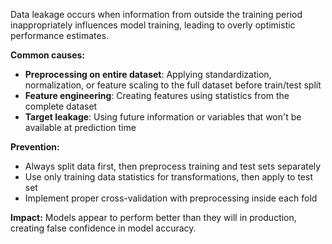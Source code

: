 Data leakage occurs when information from outside the training period inappropriately influences model training, leading to overly optimistic performance estimates.

**Common causes:**

- **Preprocessing on entire dataset**: Applying standardization, normalization, or feature scaling to the full dataset before train/test split
- **Feature engineering**: Creating features using statistics from the complete dataset
- **Target leakage**: Using future information or variables that won't be available at prediction time

**Prevention:**

- Always split data first, then preprocess training and test sets separately
- Use only training data statistics for transformations, then apply to test set
- Implement proper cross-validation with preprocessing inside each fold

**Impact:** Models appear to perform better than they will in production, creating false confidence in model accuracy.